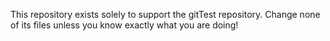 This repository exists solely to support the gitTest repository. Change none of its files unless you know exactly what you are doing!